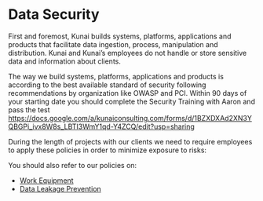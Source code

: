 # Data Security
First and foremost, Kunai builds systems, platforms, applications and products that facilitate data ingestion, process, manipulation and distribution. Kunai and Kunai’s employees do not handle or store sensitive data and information about clients.

The way we build systems, platforms, applications and products is according to the best available standard of security following recommendations by organization like OWASP and PCI.
Within 90 days of your starting date you should complete the Security Training with Aaron and pass the test https://docs.google.com/a/kunaiconsulting.com/forms/d/1BZXDXAd2XN3YQBGPi_ivx8W8s_LBTI3WmY1qd-Y4ZCQ/edit?usp=sharing

During the length of projects with our clients we need to require employees to apply these policies in order to minimize exposure to risks:

You should also refer to our policies on:
* [Work Equipment](https://github.com/kunai-consulting/handbook/blob/master/Employment%20Policies/Work%20Equipment.md)
* [Data Leakage Prevention](https://github.com/kunai-consulting/handbook/blob/master/Employment%20Policies/Data%20Leakage%20Prevention.md)
